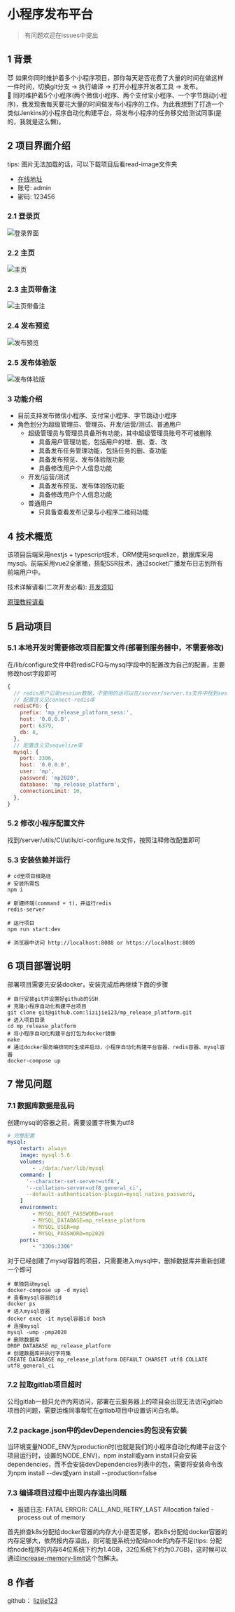 # 小程序发布平台

> 有问题欢迎在issues中提出

## 1 背景

  😈 如果你同时维护着多个小程序项目，那你每天是否花费了大量的时间在做这样一件时间，切换git分支 -> 执行编译 -> 打开小程序开发者工具 -> 发布。 <br>
  🧐 同时维护着5个小程序(两个微信小程序、两个支付宝小程序、一个字节跳动小程序)，我发现我每天要花大量的时间做发布小程序的工作。为此我想到了打造一个类似Jenkins的小程序自动化构建平台，将发布小程序的任务移交给测试同事(是的，我就是这么懒)。 <br>

## 2 项目界面介绍

tips: 图片无法加载的话，可以下载项目后看read-image文件夹

* [在线地址](http://39.108.210.55/)
* 账号: admin
* 密码: 123456

### 2.1 登录页

![登录界面](./read-image/login.jpg)

### 2.2 主页

![主页](./read-image/main.jpg)

### 2.3 主页带备注

![主页带备注](./read-image/main-remark.jpg)

### 2.4 发布预览

![发布预览](./read-image/preview.jpg)

### 2.5 发布体验版

![发布体验版](./read-image/upload.jpg)

### 3 功能介绍

- 目前支持发布微信小程序、支付宝小程序、字节跳动小程序
- 角色划分为超级管理员、管理员、开发/运营/测试、普通用户
  - 超级管理员与管理员具备所有功能，其中超级管理员账号不可被删除
    - 具备用户管理功能，包括用户的增、删、查、改
    - 具备发布任务管理功能，包括任务的删、查功能
    - 具备发布预览、发布体验版功能
    - 具备修改用户个人信息功能
  - 开发/运营/测试
    - 具备发布预览、发布体验版功能
    - 具备修改用户个人信息功能
  - 普通用户
    - 只具备查看发布记录与小程序二维码功能

## 4 技术概览

该项目后端采用nestjs + typescript技术，ORM使用sequelize，数据库采用mysql。前端采用vue2全家桶，搭配SSR技术，通过socket广播发布日志到所有前端用户中。 <br>

技术详解请看(二次开发必看): [开发须知](./开发须知.md)

[原理教程请看](https://juejin.cn/post/6896823039099731975)

## 5 启动项目

### 5.1 本地开发时需要修改项目配置文件(部署到服务器中，不需要修改)

在/lib/configure文件中将redisCFG与mysql字段中的配置改为自己的配置，主要修改host字段即可

```js
{
  // redis用户记录session数据，不使用的话可以在/server/server.ts文件中找到session中间件，并注释掉store字段，即可删除所有与redisCFG配置相关的内容
  // 配置含义见connect-redis库
  redisCFG: {
    prefix: 'mp_release_platform_sess:',
    host: '0.0.0.0',
    port: 6379,
    db: 8,
  },
  // 配置含义见sequelize库
  mysql: {
    port: 3306,
    host: '0.0.0.0',
    user: 'mp',
    password: 'mp2020',
    database: 'mp_release_platform',
    connectionLimit: 10,
  },
}
```

### 5.2 修改小程序配置文件

找到/server/utils/CI/utils/ci-configure.ts文件，按照注释修改配置即可

### 5.3 安装依赖并运行

```shell
# cd至项目根路径
# 安装所需包
npm i

# 新建终端(command + t)，并运行redis
redis-server

# 运行项目
npm run start:dev

# 浏览器中访问 http://localhost:8088 or https://localhost:8089
```

## 6 项目部署说明

部署项目需要先安装docker，安装完成后再继续下面的步骤

```shell
# 自行安装git并设置好github的SSH
# 克隆小程序自动化构建平台项目
git clone git@github.com:lizijie123/mp_release_platform.git
# 进入项目目录
cd mp_release_platform
# 将小程序自动化构建平台打包为docker镜像
make
# 通过docker服务编排同时生成并启动，小程序自动化构建平台容器、redis容器、mysql容器
docker-compose up
```

## 7 常见问题

### 7.1 数据库数据是乱码

创建mysql的容器之前，需要设置字符集为utf8

```yaml
# 完整配置
mysql:
    restart: always
    image: mysql:5.6
    volumes:
        - ./data:/var/lib/mysql
    command: [
      '--character-set-server=utf8',
      '--collation-server=utf8_general_ci',
      --default-authentication-plugin=mysql_native_password,
    ]
    environment:
        - MYSQL_ROOT_PASSWORD=root
        - MYSQL_DATABASE=mp_release_platform
        - MYSQL_USER=mp
        - MYSQL_PASSWORD=mp2020
    ports:
        - "3306:3306"
```

对于已经创建了mysql容器的项目，只需要进入mysql中，删掉数据库并重新创建一个即可

```shell
# 单独启动mysql
docker-compose up -d mysql
# 查看mysql容器的id
docker ps
# 进入mysql容器
docker exec -it mysql容器id bash
# 连接mysql
mysql -ump -pmp2020
# 删除数据库
DROP DATABASE mp_release_platform
# 创建数据库并执行字符集
CREATE DATABASE mp_release_platform DEFAULT CHARSET utf8 COLLATE utf8_general_ci
```

### 7.2 拉取gitlab项目超时

公司gitlab一般只允许内网访问，部署在云服务器上的项目会出现无法访问gitlab项目的问题，需要运维同事帮忙在gitlab项目中设置访问白名单。

### 7.2 package.json中的devDependencies的包没有安装

当环境变量NODE_ENV为production时(也就是我们的小程序自动化构建平台这个项目运行时，设置的NODE_ENV)，npm install或yarn install只会安装dependencies，而不会安装devDependencies列表中的包，需要将安装命令改为npm install --dev或yarn install --production=false

### 7.3 编译项目过程中出现内存溢出问题

* 报错日志: FATAL ERROR: CALL_AND_RETRY_LAST Allocation failed - process out of memory

首先排查k8s分配给docker容器的内存大小是否足够，若k8s分配给docker容器的内存足够大，依然报内存溢出，则可能是系统分配给node的内存不足(tips: 分配给node程序的内存64位系统下约为1.4GB，32位系统下约为0.7GB)，这时候可以通过[increase-memory-limit](https://www.npmjs.com/package/increase-memory-limit)这个包解决。

## 8 作者

github： [lizijie123](https://github.com/lizijie123)
